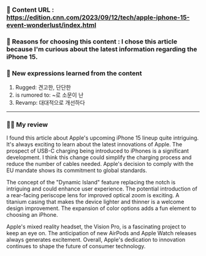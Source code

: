 ### 📍 Content URL : https://edition.cnn.com/2023/09/12/tech/apple-iphone-15-event-wonderlust/index.html
### 💭 Reasons for choosing this content : I chose this article because I'm curious about the latest information regarding the iPhone 15.
### 🌟 New expressions learned from the content 

1. Rugged: 견고한, 단단한
2. is rumored to: ~로 소문이 난 
3. Revamp: 대대적으로 개선하다

---

### 🙋‍♀️ My review
I found this article about Apple's upcoming iPhone 15 lineup quite intriguing. It's always exciting to learn about the latest innovations of Apple. The prospect of USB-C charging being introduced to iPhones is a significant development. I think this change could simplify the charging process and reduce the number of cables needed. Apple's decision to comply with the EU mandate shows its commitment to global standards.

The concept of the "Dynamic Island" feature replacing the notch is intriguing and could enhance user experience. The potential introduction of a rear-facing periscope lens for improved optical zoom is exciting. A titanium casing that makes the device lighter and thinner is a welcome design improvement. The expansion of color options adds a fun element to choosing an iPhone.

Apple's mixed reality headset, the Vision Pro, is a fascinating project to keep an eye on. The anticipation of new AirPods and Apple Watch releases always generates excitement. Overall, Apple's dedication to innovation continues to shape the future of consumer technology.
